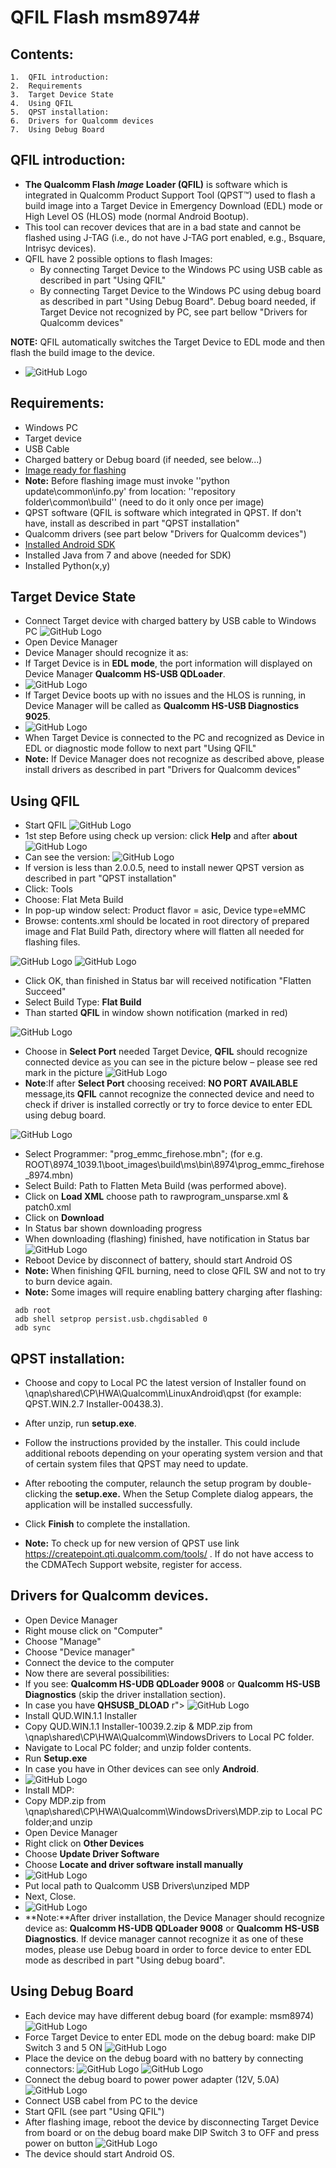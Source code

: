 # QFIL Flash msm8974#

## Contents:
    1.  QFIL introduction:
    2.  Requirements
    3.  Target Device State
    4.  Using QFIL
    5.  QPST installation:
    6.  Drivers for Qualcomm devices
    7.  Using Debug Board

## QFIL introduction:
* **The Qualcomm Flash _Image_ Loader (QFIL)** is software which is integrated
in Qualcomm Product Support Tool (QPST™) used to flash a build image
into a Target Device in Emergency Download (EDL) mode or High Level OS
(HLOS) mode (normal Android Bootup). 
* This tool can recover devices that are in a bad state and cannot be
flashed using J-TAG (i.e., do not have J-TAG port enabled, e.g.,
Bsquare, Intrisyc devices). 
* QFIL have 2 possible options to flash Images: 
  -   By connecting Target Device to the Windows PC using USB cable as
    described in part "Using QFIL" 
  *   By connecting Target Device to the Windows PC using debug board as
    described in part "Using Debug Board". Debug board needed, if Target
    Device not recognized by PC, see part bellow "Drivers for Qualcomm
    devices" 

**NOTE:** QFIL automatically switches the Target Device to
EDL mode and then flash the build image to the device. 
-   ![GitHub Logo](/images/qfil8974_7.png)

## Requirements:

-   Windows PC 
-   Target device
-   USB Cable 
-   Charged battery or Debug board (if needed, see below...)
-   [Image ready for
    flashing](/tree/master/docs/internal/QC_Build_And_Flash)
-   **Note:** Before flashing image must invoke
    ''python update\common\info.py' from location: ''repository
    folder\common\build'' (need to do it only once per image)
-   QPST software (QFIL is software which integrated in QPST. If don't
    have, install as described in part "QPST installation"
-   Qualcomm drivers (see part below "Drivers for Qualcomm devices")
-   [Installed Android
    SDK](http://developer.android.com/intl/ru/sdk/installing/index.html?pkg=tools)
-   Installed Java from 7 and above (needed for SDK) 
-   Installed Python(x,y) 

## Target Device State

-   Connect Target device with charged battery by USB cable to Windows
    PC 
   ![GitHub Logo](/images/qfil8974_usb_connector.jpg)
-   Open Device Manager 
-   Device Manager should recognize it as:
-   If Target Device is in **EDL mode**, the port information will
    displayed on Device Manager **Qualcomm HS-USB QDLoader**.    
-   ![GitHub Logo](/images/qfil8974_edldevman.png)
-   If Target Device boots up with no issues and the HLOS is running, in
    Device Manager will be called as **Qualcomm HS-USB Diagnostics
    9025**.
-   ![GitHub Logo](/images/qfil8974_6.png)
-   When Target Device is connected to the PC and recognized as Device
    in EDL or diagnostic mode follow to next part "Using QFIL"
-   **Note:** If Device Manager does not recognize as
    described above, please install drivers as described in part
    "Drivers for Qualcomm devices" 

 ## Using QFIL 

-   Start QFIL
    ![GitHub Logo](/images/qfil8974_openqfil.png)
-   1st step Before using check up version: click **Help** and after
    **about** 
    ![GitHub Logo](/images/qfil8974_15.png)
-   Can see the version: 
    ![GitHub Logo](/images/qfil8974_14.png)
-   If version is less than 2.0.0.5, need to install newer QPST version
    as described in part "QPST installation" 
-   Click: Tools 
-   Choose: Flat Meta Build
-   In pop-up window select: Product flavor = asic, Device type=eMMC
-   Browse: contents.xml should be located in root directory
    of prepared image and Flat Build Path, directory where will flatten
    all needed for flashing files.
    
   ![GitHub Logo](/images/qfil8974_contents_xml.png)
   ![GitHub Logo](/images/qfil8974_11.png)
-   Click OK, than finished in Status bar will received notification
    "Flatten Succeed" 
-   Select Build Type: **Flat Build** 
-   Than started **QFIL** in window shown notification (marked in red)

   ![GitHub Logo](/images/qfil8974_selectport.png)
-   Choose in **Select Port** needed Target Device, **QFIL** should
    recognize connected device as you can see in the picture below –
    please see red mark in the picture 
    ![GitHub Logo](/images/qfil8974_12.png)
-   **Note**:If after **Select Port** choosing received:
    **NO PORT AVAILABLE** message,its **QFIL** cannot
    recognize the connected device and need to check if driver is
    installed correctly or try to force device to enter EDL using
    debug board.

   ![GitHub Logo](/images/qfil8974_noport.png)
-   Select Programmer: "prog_emmc_firehose.mbn";
    (for e.g.
    ROOT\8974_1039.1\boot\_images\build\ms\bin\8974\prog_emmc_firehose_8974.mbn)
-   Select Build: Path to Flatten Meta Build (was performed above).
-   Click on **Load XML** choose path to rawprogram\_unsparse.xml &
    patch0.xml 
-   Click on **Download** 
-   In Status bar shown downloading progress
-   When downloading (flashing) finished, have notification in Status
    bar 
    ![GitHub Logo](/images/qfil8974_13.png)
-   Reboot Device by disconnect of battery, should start Android OS
-   **Note:** When finishing QFIL burning, need to
    close QFIL SW and not to try to burn device again.
-   **Note:** Some images will require enabling battery
    charging after flashing:

 ``` 
  adb root
  adb shell setprop persist.usb.chgdisabled 0
  adb sync
 ```

 ## QPST installation:

-   Choose and copy to Local PC the latest version of Installer found on
    \\qnap\shared\CP\HWA\Qualcomm\LinuxAndroid\qpst
    (for example: QPST.WIN.2.7 Installer-00438.3).
-   After unzip, run **setup.exe**. 
-   Follow the instructions provided by the installer. This could
    include additional reboots depending on your operating system
    version and that of certain system files that QPST may need
    to update. 
-   After rebooting the computer, relaunch the setup program by
    double-clicking the **setup.exe.** When the Setup Complete dialog
    appears, the application will be installed successfully. 
-   Click **Finish** to complete the installation.

-   **Note:** To check up for new version of QPST use
    link <https://createpoint.qti.qualcomm.com/tools/> . If do not
    have access to the CDMATech Support website, register
    for access.

 ## Drivers for Qualcomm devices.

-   Open Device Manager
-   Right mouse click on "Computer"
-   Choose "Manage" 
-   Choose "Device manager"
-   Connect the device to the computer
-   Now there are several possibilities:
-   If you see: **Qualcomm HS-UDB QDLoader 9008** or **Qualcomm HS-USB
    Diagnostics** (skip the driver installation section). 
-   In case you have **QHSUSB\_DLOAD** r"></span>
    ![GitHub Logo](/images/qfil8974_1.png)
-   Install QUD.WIN.1.1 Installer 
-   Copy QUD.WIN.1.1 Installer-10039.2.zip & MDP.zip from
    \\qnap\shared\CP\HWA\Qualcomm\WindowsDrivers to Local PC folder.
-   Navigate to Local PC folder; and unzip folder contents. 
-   Run **Setup.exe** 
-   In case you have in Other devices can see only
    **Android**.
-   ![GitHub Logo](/images/qfil8974_2.png)
-   Install MDP: 
-   Copy MDP.zip from
    \\qnap\shared\CP\HWA\Qualcomm\WindowsDrivers\MDP.zip
    to Local PC folder;and unzip
-   Open Device Manager 
-   Right click on **Other Devices**
-   Choose **Update Driver Software**
-   Choose **Locate and driver software install manually**
-   ![GitHub Logo](/images/qfil8974_3.png)
-   Put local path to Qualcomm USB Drivers\unziped MDP
-   Next, Close. 
-   ![GitHub Logo](/images/qfil8974_4.png)
-   **Note:**After driver installation, the Device
    Manager should recognize device as: **Qualcomm HS-UDB
    QDLoader 9008** or **Qualcomm HS-USB Diagnostics**. If
    device manager cannot recognize it as one of these modes,
    please use Debug board in order to force device to enter EDL
    mode as described in part "Using debug board".

## Using Debug Board 

-   Each device may have different debug board (for example: msm8974)
    ![GitHub Logo](/images/qfil8974_8.jpg)
-   Force Target Device to enter EDL mode on the debug board: make DIP
    Switch 3 and 5 ON
    ![GitHub Logo](/images/qfil8974_9.jpg)
-   Place the device on the debug board with no battery by connecting
    connectors: 
    ![GitHub Logo](/images/qfil8974_16.jpg)
    ![GitHub Logo](/images/qfil8974_17.jpg)
-   Connect the debug board to power power adapter (12V, 5.0A) 
    ![GitHub Logo](/images/qfil8974_18.jpg)
-   Connect USB cabel from PC to the device
-   Start QFIL (see part "Using QFIL") 
-   After flashing image, reboot the device by disconnecting Target
    Device from board or on the debug board make DIP Switch 3 to OFF and
    press power on button 
    ![GitHub Logo](/images/qfil8974_10.jpg)
-   The device should start Android OS. 
